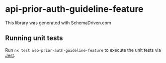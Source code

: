 
# api-prior-auth-guideline-feature

This library was generated with SchemaDriven.com

## Running unit tests

Run `nx test web-prior-auth-guideline-feature` to execute the unit tests via [Jest](https://jestjs.io).

